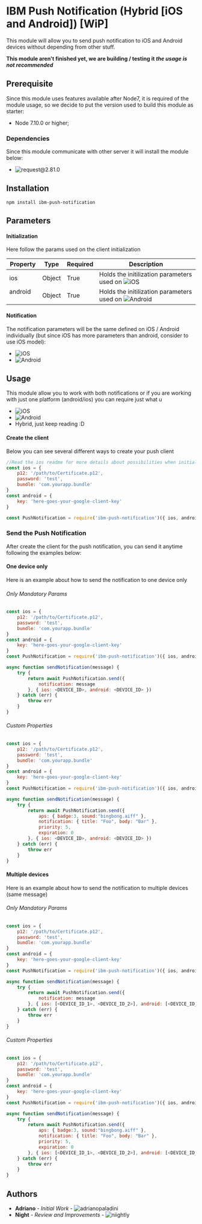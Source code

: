 # IBM Push Notification (Hybrid [iOS and Android]) [WiP]

This module will allow you to send push notification to iOS and Android devices without depending from other stuff.

__This module aren't finished yet, we are building / testing it *the usage is not recommended*__

## Prerequisite
Since this module uses features available after Node7, it is required of the module usage, so we decide to put the version used to build this module as starter:

* Node 7.10.0 or higher;

### Dependencies

Since this module communicate with other server it will install the module below:

* ![request@2.81.0](https://github.com/request/request)

## Installation

```npm install ibm-push-notification```

## Parameters

#### Initialization
Here follow the params used on the client initialization

| Property   | Type    | Required         | Description
| ---------- | ------- | ---------------- | -----------
| ios        | Object  | True             | Holds the initilization parameters used on ![iOS](https://github.com/niightly/push-notification/tree/master/ios#create-the-client)
| android    | Object  | True             | Holds the initilization parameters used on ![Android](https://github.com/niightly/push-notification/tree/master/android#create-the-client)

#### Notification
The notification parameters will be the same defined on iOS / Android individually (but since iOS has more parameters than android, consider to use iOS model):

* ![iOS](https://github.com/niightly/push-notification/tree/master/ios#send-the-push-notification)
* ![Android](https://github.com/niightly/push-notification/tree/master/android#send-the-push-notification)

## Usage
This module allow you to work with both notifications or if you are working with just one platform (android/ios) you can require just what u 

* ![iOS](https://github.com/niightly/push-notification/tree/master/ios)
* ![Android](https://github.com/niightly/push-notification/tree/master/android)
* Hybrid, just keep reading :D 

#### Create the client
Below you can see several different ways to create your push client

```javascript
//Read the ios readme for more details about possibilities when initializing a client.
const ios = {
    p12: '/path/to/Certificate.p12',
    password: 'test',
    bundle: 'com.yourapp.bundle'
}
const android = {
    key: 'here-goes-your-google-client-key'
}

const PushNotification = require('ibm-push-notification')({ ios, android })
```

### Send the Push Notification
After create the client for the push notification, you can send it anytime following the examples below:

#### One device only
Here is an example about how to send the notification to one device only

###### Only Mandatory Params
```javascript
const ios = {
    p12: '/path/to/Certificate.p12',
    password: 'test',
    bundle: 'com.yourapp.bundle'
}
const android = {
    key: 'here-goes-your-google-client-key'
}
const PushNotification = require('ibm-push-notification')({ ios, android })

async function sendNotification(message) {
    try {    
        return await PushNotification.send({
            notification: message
        }, { ios: <DEVICE_ID>, android: <DEVICE_ID> })
    } catch (err) {
        throw err
    }
}
```

###### Custom Properties
```javascript
const ios = {
    p12: '/path/to/Certificate.p12',
    password: 'test',
    bundle: 'com.yourapp.bundle'
}
const android = {
    key: 'here-goes-your-google-client-key'
}
const PushNotification = require('ibm-push-notification')({ ios, android })

async function sendNotification(message) {
    try {    
        return await PushNotification.send({
            aps: { badge:3, sound:"bingbong.aiff" },
            notification: { title: "Foo", body: "Bar" },
            priority: 5,
            expiration: 0
        }, { ios: <DEVICE_ID>, android: <DEVICE_ID> })
    } catch (err) {
        throw err
    }
}
```

#### Multiple devices
Here is an example about how to send the notification to multiple devices (same message)

###### Only Mandatory Params
```javascript
const ios = {
    p12: '/path/to/Certificate.p12',
    password: 'test',
    bundle: 'com.yourapp.bundle'
}
const android = {
    key: 'here-goes-your-google-client-key'
}
const PushNotification = require('ibm-push-notification')({ ios, android })

async function sendNotification(message) {
    try {    
        return await PushNotification.send({
            notification: message
        }, { ios: [<DEVICE_ID_1>, <DEVICE_ID_2>], android: [<DEVICE_ID_3>, <DEVICE_ID_4>] })
    } catch (err) {
        throw err
    }
}
```

###### Custom Properties
```javascript
const ios = {
    p12: '/path/to/Certificate.p12',
    password: 'test',
    bundle: 'com.yourapp.bundle'
}
const android = {
    key: 'here-goes-your-google-client-key'
}
const PushNotification = require('ibm-push-notification')({ ios, android })

async function sendNotification(message) {
    try {    
        return await PushNotification.send({
            aps: { badge:3, sound:"bingbong.aiff" },
            notification: { title: "Foo", body: "Bar" },
            priority: 5,
            expiration: 0
        }, { ios: [<DEVICE_ID_1>, <DEVICE_ID_2>], android: [<DEVICE_ID_3>, <DEVICE_ID_4>] })
    } catch (err) {
        throw err
    }
}
```

## Authors

* **Adriano** - *Initial Work* - ![adrianopaladini](https://github.com/adrianopaladini)
* **Night** - *Review and Improvements* - ![niightly](https://github.com/niightly)





